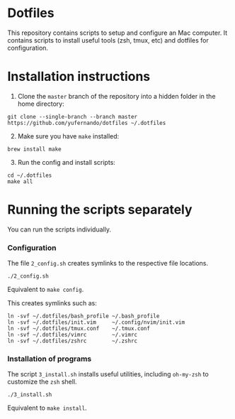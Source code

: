 # Dotfiles

This repository contains scripts to setup and configure an Mac computer. It
contains scripts to install useful tools (zsh, tmux, etc) and dotfiles for configuration.

# Installation instructions

1. Clone the `master` branch of the repository into a hidden folder in the home directory:

```
git clone --single-branch --branch master https://github.com/yufernando/dotfiles ~/.dotfiles
```

2. Make sure you have `make` installed: 

```
brew install make
```

3. Run the config and install scripts:

```
cd ~/.dotfiles
make all
```

# Running the scripts separately

You can run the scripts individually.

### Configuration

The file `2_config.sh` creates symlinks to the respective file locations.
```
./2_config.sh
```

Equivalent to `make config`.

This creates symlinks such as:
```
ln -svf ~/.dotfiles/bash_profile ~/.bash_profile
ln -svf ~/.dotfiles/init.vim     ~/.config/nvim/init.vim
ln -svf ~/.dotfiles/tmux.conf    ~/.tmux.conf
ln -svf ~/.dotfiles/vimrc        ~/.vimrc
ln -svf ~/.dotfiles/zshrc        ~/.zshrc
```

### Installation of programs

The script `3_install.sh` installs useful utilities, including `oh-my-zsh` to customize the
`zsh` shell.

`./3_install.sh`

Equivalent to `make install`.
